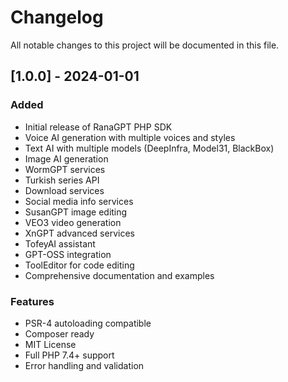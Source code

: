 # Changelog

All notable changes to this project will be documented in this file.

## [1.0.0] - 2024-01-01

### Added
- Initial release of RanaGPT PHP SDK
- Voice AI generation with multiple voices and styles
- Text AI with multiple models (DeepInfra, Model31, BlackBox)
- Image AI generation
- WormGPT services
- Turkish series API
- Download services
- Social media info services
- SusanGPT image editing
- VEO3 video generation
- XnGPT advanced services
- TofeyAI assistant
- GPT-OSS integration
- ToolEditor for code editing
- Comprehensive documentation and examples

### Features
- PSR-4 autoloading compatible
- Composer ready
- MIT License
- Full PHP 7.4+ support
- Error handling and validation